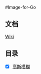 #Image-for-Go

## 文档

[Wiki](https://github.com/wailovet/Image-for-Go/wiki)

## 目录

- [x] [高斯模糊](https://github.com/wailovet/Image-for-Go/wiki/GaussianBlur)
